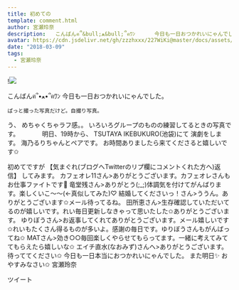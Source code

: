 ```yaml
---
title: 初めての
template: comment.html
author: 宮瀬玲奈
description:   こんばんฅ՞&bull;ﻌ&bull;՞ฅﾜﾝ      今日も一日おつかれいにゃんでした。                ぱっと撮った写真だけど。自撮り写真。      う、   めちゃくちゃラフ感。。     いろいろグループのものの練習してると...
avatar: https://cdn.jsdelivr.net/gh/zzzhxxx/227WiKi@master/docs/assets/photo/avatar/reina.jpg
date: "2018-03-09"
tags:
  - 宮瀬玲奈
---
```


!![](https://cdn.jsdelivr.net/gh/227WiKi/227WiKi-image@master/blog-image/reina-2018-03-09_1.jpg)


  こんばんฅ՞•ﻌ•՞ฅﾜﾝ
今日も一日おつかれいにゃんでした。

    ぱっと撮った写真だけど。自撮り写真。
う、   めちゃくちゃラフ感。。     いろいろグループのものの練習してるときの写真です。             明日、19時から、  TSUTAYA IKEBUKURO(池袋)にて  演劇をします。     海乃るりちゃんとペアです。   お時間ありましたら来てくださると嬉しいです✩

 初めてですが   【気まぐれ(ブログへTwitterのリプ欄にコメントくれた方へ)返信】   してみます。
 カフェオレ11さん>ありがとうございます。カフェオレさんもお仕事ファイトです🎉   竜堂残さん>ありがとう(;_;)体調気を付けてがんばります。楽しくいこ～～(←真似してみた)♡   結婚してくださいっ！さん>ううん。ありがとうございます✩メール待ってるね。   田所恵さん>生存確認していただいてるのが嬉しいです。れい毎日更新しなきゃって思いたした✩ありがとうございます。   ゆりぼうさん>お返事してくれてありがとうございます。メール嬉しいです✩れいもたくさん得るものが多いよ。感謝の毎日です。ゆりぼうさんもがんばってね✩   MATさん>効き○○毎回楽しくやらせてもらってます。一緒に考えてみててもらえたら嬉しいな✩   エイチ直水(なおみず)さんへ>ありがとうございます。待っててください✩
    今日も一日本当におつかれいにゃんでした。   また明日✨   おやすみなさい✩    宮瀬玲奈


ツイート



